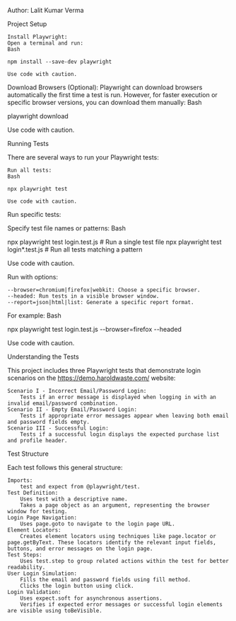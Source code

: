 Author: Lalit Kumar Verma

Project Setup

    Install Playwright:
    Open a terminal and run:
    Bash

    npm install --save-dev playwright

    Use code with caution.

Download Browsers (Optional):
Playwright can download browsers automatically the first time a test is run. However, for faster execution or specific browser versions, you can download them manually:
Bash

playwright download

Use code with caution.

Running Tests

There are several ways to run your Playwright tests:

    Run all tests:
    Bash

    npx playwright test

    Use code with caution.

Run specific tests:

Specify test file names or patterns:
Bash

npx playwright test login.test.js  # Run a single test file
npx playwright test login*.test.js  # Run all tests matching a pattern

Use code with caution.

Run with options:

    --browser=chromium|firefox|webkit: Choose a specific browser.
    --headed: Run tests in a visible browser window.
    --report=json|html|list: Generate a specific report format.

For example:
Bash

npx playwright test login.test.js --browser=firefox --headed

Use code with caution.

Understanding the Tests

This project includes three Playwright tests that demonstrate login scenarios on the https://demo.haroldwaste.com/ website:

    Scenario I - Incorrect Email/Password Login:
        Tests if an error message is displayed when logging in with an invalid email/password combination.
    Scenario II - Empty Email/Password Login:
        Tests if appropriate error messages appear when leaving both email and password fields empty.
    Scenario III - Successful Login:
        Tests if a successful login displays the expected purchase list and profile header.

Test Structure

Each test follows this general structure:

    Imports:
        test and expect from @playwright/test.
    Test Definition:
        Uses test with a descriptive name.
        Takes a page object as an argument, representing the browser window for testing.
    Login Page Navigation:
        Uses page.goto to navigate to the login page URL.
    Element Locators:
        Creates element locators using techniques like page.locator or page.getByText. These locators identify the relevant input fields, buttons, and error messages on the login page.
    Test Steps:
        Uses test.step to group related actions within the test for better readability.
    User Login Simulation:
        Fills the email and password fields using fill method.
        Clicks the login button using click.
    Login Validation:
        Uses expect.soft for asynchronous assertions.
        Verifies if expected error messages or successful login elements are visible using toBeVisible.
